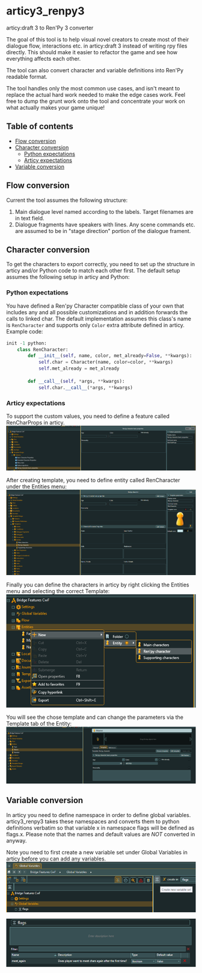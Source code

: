 # articy3_renpy3
articy:draft 3 to Ren'Py 3 converter

The goal of this tool is to help visual novel creators to create most of their 
dialogue flow, interactions etc. in articy:draft 3 instead of writing rpy files directly.
This should make it easier to refactor the game and see how everything affects each other.

The tool can also convert character and variable definitions into Ren'Py readable format.

The tool handles only the most common use cases, and isn't meant to replace the actual
hard work needed to make the edge cases work. Feel free to dump the grunt work onto the tool
and concentrate your work on what actually makes your game unique!

## Table of contents
- [Flow conversion](#flow-conversion)
- [Character conversion](#character-conversion)
  - [Python expectations](#python-expectations)
  - [Articy expectations](#articy-expectations)
- [Variable conversion](#variable-conversion)

## Flow conversion

Current the tool assumes the following structure:
1. Main dialogue level named according to the labels. Target filenames are in text field.
2. Dialogue fragments have speakers with lines. Any scene commands etc. are assumed to be in "stage direction" portion of the dialogue frament.

## Character conversion

To get the characters to export correctly, you need to set up the structure in articy and/or
Python code to match each other first. The default setup assumes the following setup in articy
and Python:

### Python expectations
You have defined a Ren'py Character compatible class of your own that includes any and all
possible customizations and in addition forwards the calls to linked char. The default
implementation assumes this class's name is `RenCharacter` and supports only `Color` extra
attribute defined in articy. Example code:

```python
init -1 python:
    class RenCharacter:
        def __init__(self, name, color, met_already=False, **kwargs):
            self.char = Character(name, color=color, **kwargs)
            self.met_already = met_already

        def __call__(self, *args, **kwargs):
            self.char.__call__(*args, **kwargs)
```

### Articy expectations
To support the custom values, you need to define a feature called RenCharProps in articy.
![RenCharProps](./imgs/rencharprops_location.png)

After creating template, you need to define entity called RenCharacter under the Entities
menu:
![RenCharacter](./imgs/rencharacter_location.png)

Finally you can define the characters in articy by right clicking the Entities menu and
selecting the correct Template:
![CreatingEntity](./imgs/creating_entities.png)

You will see the chose template and can change the parameters via the Template tab of the
Entity:
![CharacterTemplate](./imgs/character_template.png)

## Variable conversion

In articy you need to define namespace in order to define global variables. articy3_renpy3 takes
these namespaces and converts them to python definitions verbatim so that variable x in
namespace flags will be defined as flags.x. Please note that the names and default values
are *NOT* converted in anyway.

Note you need to first create a new variable set under Global Variables in articy before 
you can add any variables.
![Creating namespace](./imgs/creating_namespace.png)

![Example of global variable definition.](./imgs/global_variables.png)
